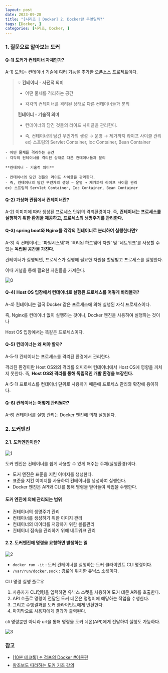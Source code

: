 ```yaml
---
layout: post
date: 2023-09-28
title: "[시리즈 | Docker] 2. Docker란 무엇일까?"
tags: [Docker, ]
categories: [시리즈, Docker, ]
---
```




### 1. 질문으로 알아보는 도커



#### Q-1) 도커가 컨테이너 자체인가?


A-1) 도커는 컨테이너 기술에 여러 기능을 추가한 오픈소스 프로젝트이다.


> 💡 **컨테이너 - 사전적 의미**  
> - 어떤 물체를 격리하는 공간  
>   
> - 각각의 컨테이너를 격리된 상태로 다른 컨테이너들과 분리  
>   
> **컨테이너 - 기술적 의미**  
>   
> - 컨테이너의 담긴 것들의 라이프 사이클을 관리한다.  
>   
> - 즉, 컨테이너의 담긴 무언가의 생성 → 운영 → 제거까지 라이프 사이클 관리  
> ex) 스프링의 Servlet Container, Ioc Container, Bean Container

	- 어떤 물체를 격리하는 공간
	- 각각의 컨테이너를 격리된 상태로 다른 컨테이너들과 분리

	**컨테이너 - 기술적 의미**

	- 컨테이너의 담긴 것들의 라이프 사이클을 관리한다.
	- 즉, 컨테이너의 담긴 무언가의 생성 → 운영 → 제거까지 라이프 사이클 관리
	ex) 스프링의 Servlet Container, Ioc Container, Bean Container


#### Q-2) 가상화 관점에서 컨테이너란?


A-2) 이미지에 따라 생성된 프로세스 단위의 격리환경이다.
즉, **컨테이너는 프로세스를 실행하기 위한 환경을 제공하고, 프로세스의 생명주기를 관리한다.**



#### Q-3) spring boot와 Nginx를 각각의 컨테이너로 분리하여 실행한다면?


A-3) 각 컨테이너는 '파일시스템'과 '격리된 하드웨어 자원' 및 '네트워크'를 사용할 수 있는 **독립된 공간을 가진다.**


컨테이너가 실행되면, 프로세스가 실행에 필요한 자원을 할당받고 프로세스를 실행한다.


이때 커널을 통해 필요한 자원들을 가져온다.


![0](/assets/img/2023-09-28-시리즈-|-Docker-2.-Docker란-무엇일까?.md/0.png)



#### Q-4) Host OS 입장에서 컨테이너로 실행된 프로세스를 어떻게 바라볼까?


A-4) 컨테이너는 결국 Docker 같은 프로세스에 의해 실행된 자식 프로세스이다.


즉, Nginx를 컨테이너 없이 실행하는 것이나, Docker 엔진을 사용하여 실행하는 것이나


Host OS 입장에서는 똑같은 프로세스이다.



#### Q-5) 컨테이너는 왜 써야 할까?


A-5-1) 컨테이너는 프로세스를 격리된 환경에서 관리한다.


격리된 환경이란 Host OS와의 격리를 의미하며 컨테이너에서 Host OS에 영향을 끼치지 못한다.
즉, **Host OS와 격리를 통해 독립적인 개발 환경을 보장한다.**


A-5-1) 프로세스를 컨테이너 단위로 사용하기 때문에 프로세스 관리와 확장에 용이하다.



#### Q-6) 컨테이너는 어떻게 관리될까?


A-6) 컨테이너를 실행 관리는 Docker 엔진에 의해 실행된다.



### 2. 도커엔진



#### 2.1. 도커엔진이란?


![1](/assets/img/2023-09-28-시리즈-|-Docker-2.-Docker란-무엇일까?.md/1.png)


도커 엔진은 컨테이너를 쉽게 사용할 수 있게 해주는 주체(실행환경)이다.

- 도커 엔진은 표준을 지킨 이미지를 생성한다.
- 표준을 지킨 이미지를 사용하여 컨테이너를 생성하여 실행한다.
- Docker 엔진은 API와 CLI를 통해 명령을 받아들여 작업을 수행한다.


#### 도커 엔진에 의해 관리되는 범위

- 컨테이너의 생명주기 관리
- 컨테이너를 생성하기 위한 이미지 관리
- 컨테이너의 데이터를 저장하기 위한 볼륨관리
- 컨테이너 접속을 관리하기 위해 네트워크 관리


#### 2.2. 도커엔진에 명령을 요청하면 발생하는 일


![2](/assets/img/2023-09-28-시리즈-|-Docker-2.-Docker란-무엇일까?.md/2.png)

- `docker run -it` : 도커 컨테이너를 실행하는 도커 클라이언트 CLI 명령이다.
- `/var/run/docker.sock` : 경로에 위치한 유닉스 소켓이다.

CLI 명령 실행 플로우

1. 사용자가 CLI명령을 입력하면 유닉스 소켓을 사용하여 도커 데몬 API를 호출한다.
2. API 호출로 명령이 전달된 도커 데몬은 명령어에 해당하는 작업을 수행한다.
3. 그리고 수행결과를 도커 클라이언트에게 반환한다.
4. 마지막으로 사용자에게 결과가 출력된다.

cli 명령뿐만 아니라 url을 통해 명령을 도커 데몬(API)에게 전달하여 실행도 가능하다.


![3](/assets/img/2023-09-28-시리즈-|-Docker-2.-Docker란-무엇일까?.md/3.png)



### 참고

- [[10분 테코톡] ☂️ 검프의 Docker #이론편](https://www.youtube.com/watch?v=IiNI6XAYtrs)
- [왕초보도 따라하는 도커 기초 강의](https://www.notion.so/b67ed727aea4467cbc3226bb0c8e8336)

